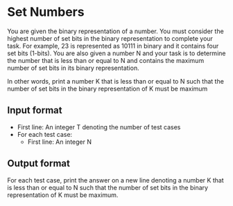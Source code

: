 # Set Numbers

You are given the binary representation of a number. You must consider the highest number of set bits in the binary representation to complete your task. For example, 23 is represented as 10111 in binary and it contains four set bits (1-bits). You are also given a number N and your task is to determine the number that is less than or equal to N and contains the maximum number of set bits in its binary representation.

In other words, print a number K that is less than or equal to N such that the number of set bits in the binary representation of K must be maximum

## Input format

- First line: An integer T denoting the number of test cases
- For each test case:
  - First line: An integer N

## Output format

For each test case, print the answer on a new line denoting a number K that is less than or equal to N such that the number of set bits in the binary representation of K must be maximum.
